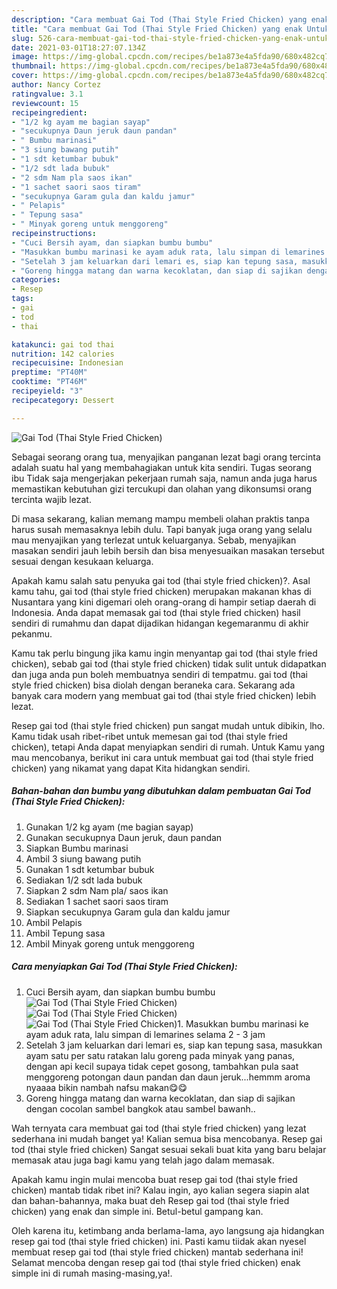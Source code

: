 ```yaml
---
description: "Cara membuat Gai Tod (Thai Style Fried Chicken) yang enak Untuk Jualan"
title: "Cara membuat Gai Tod (Thai Style Fried Chicken) yang enak Untuk Jualan"
slug: 526-cara-membuat-gai-tod-thai-style-fried-chicken-yang-enak-untuk-jualan
date: 2021-03-01T18:27:07.134Z
image: https://img-global.cpcdn.com/recipes/be1a873e4a5fda90/680x482cq70/gai-tod-thai-style-fried-chicken-foto-resep-utama.jpg
thumbnail: https://img-global.cpcdn.com/recipes/be1a873e4a5fda90/680x482cq70/gai-tod-thai-style-fried-chicken-foto-resep-utama.jpg
cover: https://img-global.cpcdn.com/recipes/be1a873e4a5fda90/680x482cq70/gai-tod-thai-style-fried-chicken-foto-resep-utama.jpg
author: Nancy Cortez
ratingvalue: 3.1
reviewcount: 15
recipeingredient:
- "1/2 kg ayam me bagian sayap"
- "secukupnya Daun jeruk daun pandan"
- " Bumbu marinasi"
- "3 siung bawang putih"
- "1 sdt ketumbar bubuk"
- "1/2 sdt lada bubuk"
- "2 sdm Nam pla saos ikan"
- "1 sachet saori saos tiram"
- "secukupnya Garam gula dan kaldu jamur"
- " Pelapis"
- " Tepung sasa"
- " Minyak goreng untuk menggoreng"
recipeinstructions:
- "Cuci Bersih ayam, dan siapkan bumbu bumbu"
- "Masukkan bumbu marinasi ke ayam aduk rata, lalu simpan di lemarines selama 2 - 3 jam"
- "Setelah 3 jam keluarkan dari lemari es, siap kan tepung sasa, masukkan ayam satu per satu ratakan lalu goreng pada minyak yang panas, dengan api kecil supaya tidak cepet gosong, tambahkan pula saat menggoreng potongan daun pandan dan daun jeruk...hemmm aroma nyaaaa bikin nambah nafsu makan😋😋"
- "Goreng hingga matang dan warna kecoklatan, dan siap di sajikan dengan cocolan sambel bangkok atau sambel bawanh.."
categories:
- Resep
tags:
- gai
- tod
- thai

katakunci: gai tod thai 
nutrition: 142 calories
recipecuisine: Indonesian
preptime: "PT40M"
cooktime: "PT46M"
recipeyield: "3"
recipecategory: Dessert

---
```



![Gai Tod (Thai Style Fried Chicken)](https://img-global.cpcdn.com/recipes/be1a873e4a5fda90/680x482cq70/gai-tod-thai-style-fried-chicken-foto-resep-utama.jpg)

Sebagai seorang orang tua, menyajikan panganan lezat bagi orang tercinta adalah suatu hal yang membahagiakan untuk kita sendiri. Tugas seorang ibu Tidak saja mengerjakan pekerjaan rumah saja, namun anda juga harus memastikan kebutuhan gizi tercukupi dan olahan yang dikonsumsi orang tercinta wajib lezat.

Di masa  sekarang, kalian memang mampu membeli olahan praktis tanpa harus susah memasaknya lebih dulu. Tapi banyak juga orang yang selalu mau menyajikan yang terlezat untuk keluarganya. Sebab, menyajikan masakan sendiri jauh lebih bersih dan bisa menyesuaikan masakan tersebut sesuai dengan kesukaan keluarga. 



Apakah kamu salah satu penyuka gai tod (thai style fried chicken)?. Asal kamu tahu, gai tod (thai style fried chicken) merupakan makanan khas di Nusantara yang kini digemari oleh orang-orang di hampir setiap daerah di Indonesia. Anda dapat memasak gai tod (thai style fried chicken) hasil sendiri di rumahmu dan dapat dijadikan hidangan kegemaranmu di akhir pekanmu.

Kamu tak perlu bingung jika kamu ingin menyantap gai tod (thai style fried chicken), sebab gai tod (thai style fried chicken) tidak sulit untuk didapatkan dan juga anda pun boleh membuatnya sendiri di tempatmu. gai tod (thai style fried chicken) bisa diolah dengan beraneka cara. Sekarang ada banyak cara modern yang membuat gai tod (thai style fried chicken) lebih lezat.

Resep gai tod (thai style fried chicken) pun sangat mudah untuk dibikin, lho. Kamu tidak usah ribet-ribet untuk memesan gai tod (thai style fried chicken), tetapi Anda dapat menyiapkan sendiri di rumah. Untuk Kamu yang mau mencobanya, berikut ini cara untuk membuat gai tod (thai style fried chicken) yang nikamat yang dapat Kita hidangkan sendiri.

<!--inarticleads1-->

##### Bahan-bahan dan bumbu yang dibutuhkan dalam pembuatan Gai Tod (Thai Style Fried Chicken):

1. Gunakan 1/2 kg ayam (me bagian sayap)
1. Gunakan secukupnya Daun jeruk, daun pandan
1. Siapkan  Bumbu marinasi
1. Ambil 3 siung bawang putih
1. Gunakan 1 sdt ketumbar bubuk
1. Sediakan 1/2 sdt lada bubuk
1. Siapkan 2 sdm Nam pla/ saos ikan
1. Sediakan 1 sachet saori saos tiram
1. Siapkan secukupnya Garam gula dan kaldu jamur
1. Ambil  Pelapis
1. Ambil  Tepung sasa
1. Ambil  Minyak goreng untuk menggoreng




<!--inarticleads2-->

##### Cara menyiapkan Gai Tod (Thai Style Fried Chicken):

1. Cuci Bersih ayam, dan siapkan bumbu bumbu
<img src="https://img-global.cpcdn.com/steps/68fa6d2ca713cdfe/160x128cq70/gai-tod-thai-style-fried-chicken-langkah-memasak-1-foto.jpg" alt="Gai Tod (Thai Style Fried Chicken)"><img src="https://img-global.cpcdn.com/steps/2c8116fa102bb7bb/160x128cq70/gai-tod-thai-style-fried-chicken-langkah-memasak-1-foto.jpg" alt="Gai Tod (Thai Style Fried Chicken)"><img src="https://img-global.cpcdn.com/steps/52091c9e089cce28/160x128cq70/gai-tod-thai-style-fried-chicken-langkah-memasak-1-foto.jpg" alt="Gai Tod (Thai Style Fried Chicken)">1. Masukkan bumbu marinasi ke ayam aduk rata, lalu simpan di lemarines selama 2 - 3 jam
1. Setelah 3 jam keluarkan dari lemari es, siap kan tepung sasa, masukkan ayam satu per satu ratakan lalu goreng pada minyak yang panas, dengan api kecil supaya tidak cepet gosong, tambahkan pula saat menggoreng potongan daun pandan dan daun jeruk...hemmm aroma nyaaaa bikin nambah nafsu makan😋😋
1. Goreng hingga matang dan warna kecoklatan, dan siap di sajikan dengan cocolan sambel bangkok atau sambel bawanh..




Wah ternyata cara membuat gai tod (thai style fried chicken) yang lezat sederhana ini mudah banget ya! Kalian semua bisa mencobanya. Resep gai tod (thai style fried chicken) Sangat sesuai sekali buat kita yang baru belajar memasak atau juga bagi kamu yang telah jago dalam memasak.

Apakah kamu ingin mulai mencoba buat resep gai tod (thai style fried chicken) mantab tidak ribet ini? Kalau ingin, ayo kalian segera siapin alat dan bahan-bahannya, maka buat deh Resep gai tod (thai style fried chicken) yang enak dan simple ini. Betul-betul gampang kan. 

Oleh karena itu, ketimbang anda berlama-lama, ayo langsung aja hidangkan resep gai tod (thai style fried chicken) ini. Pasti kamu tiidak akan nyesel membuat resep gai tod (thai style fried chicken) mantab sederhana ini! Selamat mencoba dengan resep gai tod (thai style fried chicken) enak simple ini di rumah masing-masing,ya!.

